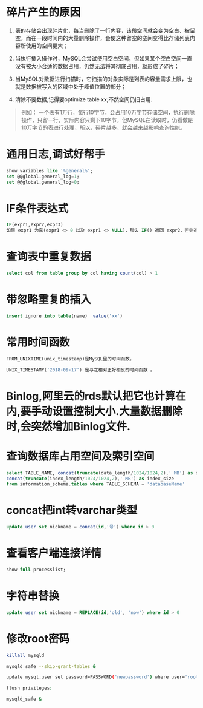 # 碎片产生的原因

1. 表的存储会出现碎片化，每当删除了一行内容，该段空间就会变为空白、被留空，而在一段时间内的大量删除操作，会使这种留空的空间变得比存储列表内容所使用的空间更大；

2. 当执行插入操作时，MySQL会尝试使用空白空间，但如果某个空白空间一直没有被大小合适的数据占用，仍然无法将其彻底占用，就形成了碎片；

3. 当MySQL对数据进行扫描时，它扫描的对象实际是列表的容量需求上限，也就是数据被写入的区域中处于峰值位置的部分；

4. 清除不要数据,记得要optimize table xx;不然空间仍旧占用.

> 例如：
一个表有1万行，每行10字节，会占用10万字节存储空间，执行删除操作，只留一行，实际内容只剩下10字节，但MySQL在读取时，仍看做是10万字节的表进行处理，所以，碎片越多，就会越来越影响查询性能。

# 通用日志,调试好帮手

```sql
show variables like '%general%';
set @@global.general_log=1;
set @@global.general_log=0;
```

# IF条件表达式

```sql
IF(expr1,expr2,expr3)
如果 expr1 为真(expr1 <> 0 以及 expr1 <> NULL)，那么 IF() 返回 expr2，否则返回 expr3。IF() 返回一个数字或字符串，这取决于它被使用的语境：
```

# 查询表中重复数据

```sql
select col from table group by col having count(col) > 1
```

# 带忽略重复的插入

```sql
insert ignore into table(name)  value('xx')
```

# 常用时间函数

```sql
FROM_UNIXTIME(unix_timestamp)是MySQL里的时间函数。

UNIX_TIMESTAMP('2018-09-17') 是与之相对正好相反的时间函数 。
```

# Binlog,阿里云的rds默认把它也计算在内,要手动设置控制大小.大量数据删除时,会突然增加Binlog文件.

# 查询数据库占用空间及索引空间

```sql
select TABLE_NAME, concat(truncate(data_length/1024/1024,2),' MB') as data_size,
concat(truncate(index_length/1024/1024,2),' MB') as index_size
from information_schema.tables where TABLE_SCHEMA = 'databaseName'
```

# concat把int转varchar类型
```sql
update user set nickname = concat(id,'号') where id > 0
```

# 查看客户端连接详情
```sql
show full processlist;
```

# 字符串替换
```sql
update user set nickname = REPLACE(id,'old', 'now') where id > 0
```

# 修改root密码
```bash
killall mysqld

mysqld_safe --skip-grant-tables &

update mysql.user set password=PASSWORD('newpassword') where user='root';

flush privileges;

mysqld_safe &
```
